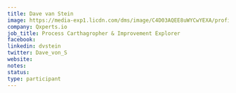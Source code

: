 ```yaml
---
title: Dave van Stein
image: https://media-exp1.licdn.com/dms/image/C4D03AQEE8uWYCwYEXA/profile-displayphoto-shrink_400_400/0/1591592337539?e=1651104000&v=beta&t=Zlq1cmb9HtWRvsL3pjiN4YSIhIpS0Dj2nmjZ8b5-OHw
company: Qxperts.io
job_title: Process Carthagropher & Improvement Explorer
facebook:
linkedin: dvstein
twitter: Dave_von_S
website:
notes:
status: 
type: participant
---
```

